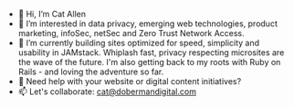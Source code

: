 - 👋 Hi, I’m Cat Allen
- 👀 I’m interested in data privacy, emerging web technologies, product marketing, infoSec, netSec and Zero Trust Network Access.
- 🌱 I’m currently building sites optimized for speed, simplicity and usability in JAMstack. Whiplash fast, privacy respecting microsites are the wave of the future. I'm also getting back to my roots with Ruby on Rails - and loving the adventure so far. 
- 💞️ Need help with your website or digital content initiatives? 
- 📫 Let's collaborate: cat@dobermandigital.com

<!---
simplycat/simplycat is a ✨ special ✨ repository because its `README.md` (this file) appears on your GitHub profile.
You can click the Preview link to take a look at your changes.
--->
